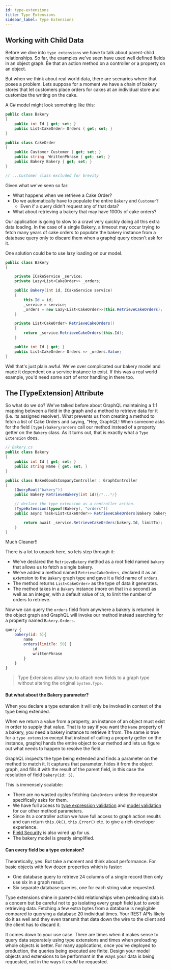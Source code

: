 ```yaml
---
id: type-extensions
title: Type Extensions
sidebar_label: Type Extensions
---
```


## Working with Child Data

Before we dive into `type extensions` we have to talk about parent-child relationships. So far, the examples we've seen have used well defined fields in an object graph. Be that an action method on a controller or a property on an object.

But when we think about real world data, there are scenarios where that poses a problem. Lets suppose for a moment we have a chain of bakery stores that let customers place orders for cakes at an individual store and customize the writing on the cake.

A C# model might look something like this:

```csharp
public class Bakery
{
    public int Id { get; set; }
    public List<CakeOrder> Orders { get; set; }
}

public class CakeOrder
{
    public Customer Customer { get; set; }
    public string  WrittenPhrase { get; set; }
    public Bakery Bakery { get; set; }
}

// ...Customer class excluded for brevity
```

Given what we've seen so far:

-   What happens when we retrieve a Cake Order?
-   Do we automatically have to populate the entire `Bakery` and `Customer`?
    -   Even if a query didn't request any of that data?
-   What about retrieving a bakery that may have 1000s of cake orders?

Our application is going to slow to a crawl very quickly doing all this extra data loading. In the case of a single Bakery, a timeout may occur trying to fetch many years of cake orders to populate the bakery instance from a database query only to discard them when a graphql query doesn't ask for it.

One solution could be to use lazy loading on our model.

```csharp
public class Bakery
{

    private ICakeService _service;
    private Lazy<List<CakeOrder>> _orders;

    public Bakery(int id, ICakeService service)
    {
        this.Id = id;
        _service = service;
        _orders = new Lazy<List<CakeOrder>>(this.RetrieveCakeOrders);
    }

    private List<CakeOrder> RetrieveCakeOrders()
    {
        return _service.RetrieveCakeOrders(this.Id);
    }

    public int Id { get; }
    public List<CakeOrder> Orders => _orders.Value;
}
```

Well that's just plain awful. We've over complicated our bakery model and made it dependent on a service instance to exist. If this was a real world example, you'd need some sort of error handling in there too.

## The [TypeExtension] Attribute

So what do we do? We've talked before about GraphQL maintaining a 1:1 mapping between a field in the graph and a method to retrieve data for it (i.e. its assigned resolver). What prevents us from creating a method to fetch a list of Cake Orders and saying, "Hey, GraphQL! When someone asks for the field `[type]/bakery/orders` call our method instead of a property getter on the `Bakery` class. As it turns out, that is exactly what a `Type Extension` does.

```csharp
// Bakery.cs
public class Bakery
{
    public int Id { get; set; }
    public string Name { get; set; }
}

public class BakedGoodsCompanyController : GraphController
{
    [QueryRoot("bakery")]
    public Bakery RetrieveBakery(int id){/*...*/}

    // declare the type extension as a controller action.
    [TypeExtension(typeof(Bakery), "orders")]
    public async Task<List<CakeOrder>> RetrieveCakeOrders(Bakery bakery, int limitTo = 15){

        return await _service.RetrieveCakeOrders(bakery.Id, limitTo);
    }
}
```

Much Cleaner!!

There is a lot to unpack here, so lets step through it:

-   We've declared the `RetrieveBakery` method as a root field named `bakery` that allows us to fetch a single bakery.
-   We've added a method named `RetrieveCakeOrders`, declared it as an _extension_ to the `Bakery` graph type and gave it a field name of `orders`.
-   The method returns `List<CakeOrder>` as the type of data it generates.
-   The method takes in a `Bakery` instance (more on that in a second) as well as an integer, with a default value of `15`, to limit the number of orders to retrieve.

Now we can query the `orders` field from anywhere a bakery is returned in the object graph and GraphQL will invoke our method instead searching for a property named `Bakery.Orders`.

```javascript
query {
    bakery(id: 5){
        name
        orders(limitTo: 50) {
            id
            writtenPhrase
        }
    }
}
```

> Type Extensions allow you to attach new fields to a graph type without altering the original `System.Type`.

#### But what about the Bakery parameter?

When you declare a type extension it will only be invoked in context of the type being extended.

When we return a value from a property, an instance of an object must exist in order to supply that value. That is to say if you want the `Name` property of a bakery, you need a bakery instance to retrieve it from.  The same is true for a `type extension` except that instead of calling a property getter on the instance, graphql hands the entire object to our method and lets us figure out what needs to happen to resolve the field.

GraphQL inspects the type being extended and finds a parameter on the method to match it. It captures that parameter, hides it from the object graph, and fills it with the result of the parent field, in this case the resolution of field `bakery(id: 5)`.

This is immensely scalable:

-   There are no wasted cycles fetching `CakeOrders` unless the requestor specifically asks for them.
-   We have full access to [type expression validation](../advanced/type-expressions) and [model validation](./model-state) for our other method parameters.
-   Since its a controller action we have full access to graph action results and can return `this.Ok()`, `this.Error()` etc. to give a rich developer experience.
-   [Field Security](./authorization) is also wired up for us.
-   The bakery model is greatly simplified.

#### Can every field be a type extension?

Theoretically, yes. But take a moment and think about performance. For basic objects with few dozen properties which is faster:

-   One database query to retrieve 24 columns of a single record then only use six in a graph result.
-   Six separate database queries, one for each string value requested.

Type extensions shine in parent-child relationships when preloading data is a concern but be careful not to go isolating every graph field just to avoid retrieving data. Fetching a few extra bytes from a database is negligible compared to querying a database 20 individual times. Your REST APIs likely do it as well and they even transmit that data down the wire to the client and the client has to discard it.

It comes down to your use case. There are times when it makes sense to query data separately using type extensions and times when preloading whole objects is better. For many applications, once you've deployed to production, the queries being executed are finite. Design your model objects and extensions to be performant in the ways your data is being requested, not in the ways it _could be_ requested.
